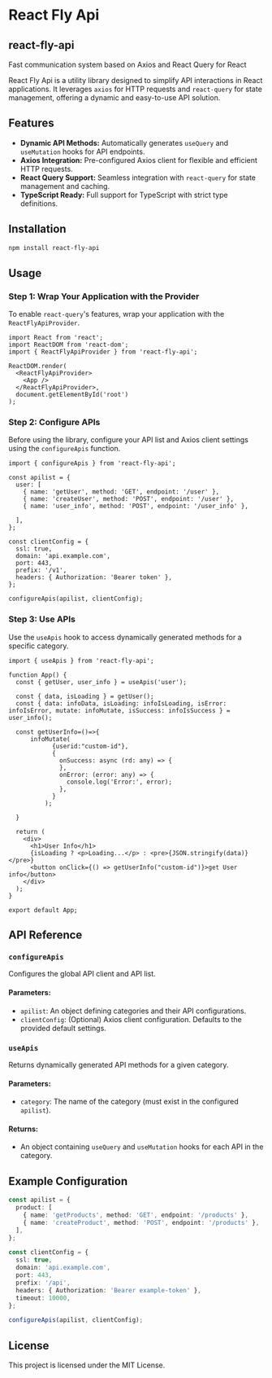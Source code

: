 
# React Fly Api

## react-fly-api
Fast communication system based on Axios and React Query for React


React Fly Api is a utility library designed to simplify API interactions in React applications. It leverages `axios` for HTTP requests and `react-query` for state management, offering a dynamic and easy-to-use API solution.

## Features

- **Dynamic API Methods:** Automatically generates `useQuery` and `useMutation` hooks for API endpoints.
- **Axios Integration:** Pre-configured Axios client for flexible and efficient HTTP requests.
- **React Query Support:** Seamless integration with `react-query` for state management and caching.
- **TypeScript Ready:** Full support for TypeScript with strict type definitions.

## Installation

```bash
npm install react-fly-api
```

## Usage

### Step 1: Wrap Your Application with the Provider
To enable `react-query`'s features, wrap your application with the `ReactFlyApiProvider`.

```tsx
import React from 'react';
import ReactDOM from 'react-dom';
import { ReactFlyApiProvider } from 'react-fly-api';

ReactDOM.render(
  <ReactFlyApiProvider>
    <App />
  </ReactFlyApiProvider>,
  document.getElementById('root')
);
```

### Step 2: Configure APIs
Before using the library, configure your API list and Axios client settings using the `configureApis` function.

```tsx
import { configureApis } from 'react-fly-api';

const apilist = {
  user: [
    { name: 'getUser', method: 'GET', endpoint: '/user' },
    { name: 'createUser', method: 'POST', endpoint: '/user' },
    { name: 'user_info', method: 'POST', endpoint: '/user_info' },

  ],
};

const clientConfig = {
  ssl: true,
  domain: 'api.example.com',
  port: 443,
  prefix: '/v1',
  headers: { Authorization: 'Bearer token' },
};

configureApis(apilist, clientConfig);
```

### Step 3: Use APIs
Use the `useApis` hook to access dynamically generated methods for a specific category.

```tsx
import { useApis } from 'react-fly-api';

function App() {
  const { getUser, user_info } = useApis('user');

  const { data, isLoading } = getUser();
  const { data: infoData, isLoading: infoIsLoading, isError: infoIsError, mutate: infoMutate, isSuccess: infoIsSuccess } = user_info();
  
  const getUserInfo=()=>{
      infoMutate(
            {userid:"custom-id"},
            {
              onSuccess: async (rd: any) => {
              },
              onError: (error: any) => {
                console.log('Error:', error);
              },
            }
          );

  }

  return (
    <div>
      <h1>User Info</h1>
      {isLoading ? <p>Loading...</p> : <pre>{JSON.stringify(data)}</pre>}
      <button onClick={() => getUserInfo("custom-id")}>get User info</button>
    </div>
  );
}

export default App;
```

## API Reference

### `configureApis`
Configures the global API client and API list.

#### Parameters:
- `apilist`: An object defining categories and their API configurations.
- `clientConfig`: (Optional) Axios client configuration. Defaults to the provided default settings.

### `useApis`
Returns dynamically generated API methods for a given category.

#### Parameters:
- `category`: The name of the category (must exist in the configured `apilist`).

#### Returns:
- An object containing `useQuery` and `useMutation` hooks for each API in the category.

## Example Configuration

```typescript
const apilist = {
  product: [
    { name: 'getProducts', method: 'GET', endpoint: '/products' },
    { name: 'createProduct', method: 'POST', endpoint: '/products' },
  ],
};

const clientConfig = {
  ssl: true,
  domain: 'api.example.com',
  port: 443,
  prefix: '/api',
  headers: { Authorization: 'Bearer example-token' },
  timeout: 10000,
};

configureApis(apilist, clientConfig);
```

## License

This project is licensed under the MIT License.
